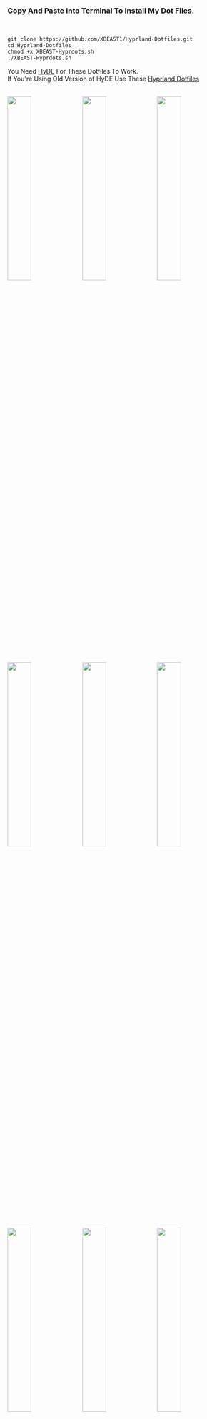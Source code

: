<h3>Copy And Paste Into Terminal To Install My Dot Files.</h3>
<br>
  
```
git clone https://github.com/XBEAST1/Hyprland-Dotfiles.git
cd Hyprland-Dotfiles
chmod +x XBEAST-Hyprdots.sh
./XBEAST-Hyprdots.sh
```
You Need <a href="https://github.com/HyDE-Project/HyDE">HyDE</a> For These Dotfiles To Work.
<br>
If You're Using Old Version of HyDE Use These <a href="https://github.com/XBEAST1/Hyprland-Dotfiles/tree/hyprdots">Hyprland Dotfiles</a>
<br>
<br>

<img width="32.5%" src="https://github.com/user-attachments/assets/2878492c-ac50-48be-98fc-d4d17cd7f119">
<img width="32.5%" src="https://github.com/user-attachments/assets/141243a5-1103-42d0-a668-7366f293bdfe">
<img width="32.5%" src="https://github.com/user-attachments/assets/c6371037-0858-4213-aaad-7e702e894e50">
<img width="32.5%" src="https://github.com/user-attachments/assets/1092f76d-0e77-48a3-bee1-0c4fefdbf8d4">
<img width="32.5%" src="https://github.com/user-attachments/assets/0e06c8cb-6049-4948-95e5-a8c6bcddc8a9">
<img width="32.5%" src="https://github.com/user-attachments/assets/242e3b39-87a5-40a3-a91b-dc53fd124cf3">
<img width="32.5%" src="https://github.com/user-attachments/assets/87cb0623-ee6f-44e2-94d7-8c5fc53aeaa5">
<img width="32.5%" src="https://github.com/user-attachments/assets/17e14347-e5c2-4397-82a8-6937c8f60147">
<img width="32.5%" src="https://github.com/user-attachments/assets/b48952b9-04a5-4489-97ed-0313185ed08f">
<img width="32.5%" src="https://github.com/user-attachments/assets/6a56020a-bf90-4950-bfff-e527dea774ad">
<img width="32.5%" src="https://github.com/user-attachments/assets/9dff6440-a35d-4efa-9aed-2ffb0a44ec6a">
<img width="32.5%" src="https://github.com/user-attachments/assets/09d82415-00cf-4b52-b007-434fc15fc656">
<img width="32.5%" src="https://github.com/user-attachments/assets/c50c0908-f41c-4881-9485-d94a51ae3cce">
<img width="32.5%" src="https://github.com/user-attachments/assets/c6ecca67-95cf-47c9-9f27-f8668f9062a2">
<img width="32.5%" src="https://github.com/user-attachments/assets/277fba8f-cc17-4618-ac08-1d1417b13fc8">
<img width="32.5%" src="https://github.com/user-attachments/assets/fe2a678b-81fc-4a2f-8030-62d415dff80f">
<img width="32.5%" src="https://github.com/user-attachments/assets/aa643836-12c8-4766-a58c-48864406b696">
<img width="32.5%" src="https://github.com/user-attachments/assets/7c0566ae-219d-40c9-845c-308e55287de0">
